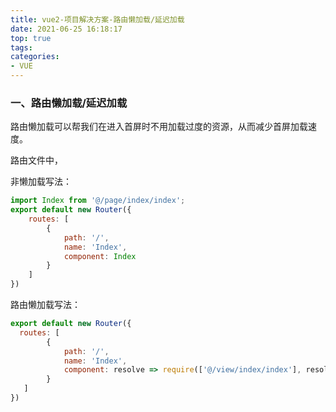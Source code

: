 ```yaml
---
title: vue2-项目解决方案-路由懒加载/延迟加载
date: 2021-06-25 16:18:17
top: true
tags:
categories:
- VUE
---
```

### 一、路由懒加载/延迟加载

路由懒加载可以帮我们在进入首屏时不用加载过度的资源，从而减少首屏加载速度。

路由文件中，

非懒加载写法：

```js
import Index from '@/page/index/index';
export default new Router({  
    routes: [    
        { 
            path: '/', 
            name: 'Index',     
            component: Index 
        }
    ]
})
```

路由懒加载写法：

```js
export default new Router({
  routes: [    
        { 
            path: '/', 
            name: 'Index', 
            component: resolve => require(['@/view/index/index'], resolve) 
        }
   ]
})
```
